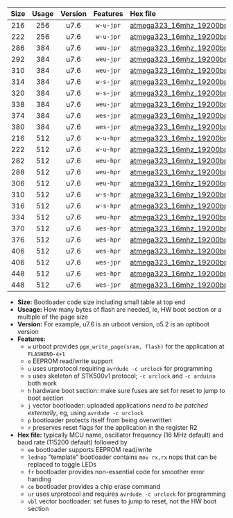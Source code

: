 |Size|Usage|Version|Features|Hex file|
|:-:|:-:|:-:|:-:|:--|
|216|256|u7.6|`w-u-jpr`|[atmega323_16mhz_19200bps_ur_vbl.hex](https://raw.githubusercontent.com/stefanrueger/urboot/main/atmega323_16mhz_19200bps_ur_vbl.hex)|
|222|256|u7.6|`w-u-jpr`|[atmega323_16mhz_19200bps_lednop_ur_vbl.hex](https://raw.githubusercontent.com/stefanrueger/urboot/main/atmega323_16mhz_19200bps_lednop_ur_vbl.hex)|
|286|384|u7.6|`weu-jpr`|[atmega323_16mhz_19200bps_ee_ur_vbl.hex](https://raw.githubusercontent.com/stefanrueger/urboot/main/atmega323_16mhz_19200bps_ee_ur_vbl.hex)|
|292|384|u7.6|`weu-jpr`|[atmega323_16mhz_19200bps_ee_lednop_ur_vbl.hex](https://raw.githubusercontent.com/stefanrueger/urboot/main/atmega323_16mhz_19200bps_ee_lednop_ur_vbl.hex)|
|310|384|u7.6|`weu-jpr`|[atmega323_16mhz_19200bps_ee_lednop_fr_ur_vbl.hex](https://raw.githubusercontent.com/stefanrueger/urboot/main/atmega323_16mhz_19200bps_ee_lednop_fr_ur_vbl.hex)|
|314|384|u7.6|`w-s-jpr`|[atmega323_16mhz_19200bps_vbl.hex](https://raw.githubusercontent.com/stefanrueger/urboot/main/atmega323_16mhz_19200bps_vbl.hex)|
|320|384|u7.6|`w-s-jpr`|[atmega323_16mhz_19200bps_lednop_vbl.hex](https://raw.githubusercontent.com/stefanrueger/urboot/main/atmega323_16mhz_19200bps_lednop_vbl.hex)|
|338|384|u7.6|`weu-jpr`|[atmega323_16mhz_19200bps_ee_lednop_fr_ce_ur_vbl.hex](https://raw.githubusercontent.com/stefanrueger/urboot/main/atmega323_16mhz_19200bps_ee_lednop_fr_ce_ur_vbl.hex)|
|374|384|u7.6|`wes-jpr`|[atmega323_16mhz_19200bps_ee_vbl.hex](https://raw.githubusercontent.com/stefanrueger/urboot/main/atmega323_16mhz_19200bps_ee_vbl.hex)|
|380|384|u7.6|`wes-jpr`|[atmega323_16mhz_19200bps_ee_lednop_vbl.hex](https://raw.githubusercontent.com/stefanrueger/urboot/main/atmega323_16mhz_19200bps_ee_lednop_vbl.hex)|
|216|512|u7.6|`w-u-hpr`|[atmega323_16mhz_19200bps_ur.hex](https://raw.githubusercontent.com/stefanrueger/urboot/main/atmega323_16mhz_19200bps_ur.hex)|
|222|512|u7.6|`w-u-hpr`|[atmega323_16mhz_19200bps_lednop_ur.hex](https://raw.githubusercontent.com/stefanrueger/urboot/main/atmega323_16mhz_19200bps_lednop_ur.hex)|
|282|512|u7.6|`weu-hpr`|[atmega323_16mhz_19200bps_ee_ur.hex](https://raw.githubusercontent.com/stefanrueger/urboot/main/atmega323_16mhz_19200bps_ee_ur.hex)|
|288|512|u7.6|`weu-hpr`|[atmega323_16mhz_19200bps_ee_lednop_ur.hex](https://raw.githubusercontent.com/stefanrueger/urboot/main/atmega323_16mhz_19200bps_ee_lednop_ur.hex)|
|306|512|u7.6|`weu-hpr`|[atmega323_16mhz_19200bps_ee_lednop_fr_ur.hex](https://raw.githubusercontent.com/stefanrueger/urboot/main/atmega323_16mhz_19200bps_ee_lednop_fr_ur.hex)|
|310|512|u7.6|`w-s-hpr`|[atmega323_16mhz_19200bps.hex](https://raw.githubusercontent.com/stefanrueger/urboot/main/atmega323_16mhz_19200bps.hex)|
|316|512|u7.6|`w-s-hpr`|[atmega323_16mhz_19200bps_lednop.hex](https://raw.githubusercontent.com/stefanrueger/urboot/main/atmega323_16mhz_19200bps_lednop.hex)|
|334|512|u7.6|`weu-hpr`|[atmega323_16mhz_19200bps_ee_lednop_fr_ce_ur.hex](https://raw.githubusercontent.com/stefanrueger/urboot/main/atmega323_16mhz_19200bps_ee_lednop_fr_ce_ur.hex)|
|370|512|u7.6|`wes-hpr`|[atmega323_16mhz_19200bps_ee.hex](https://raw.githubusercontent.com/stefanrueger/urboot/main/atmega323_16mhz_19200bps_ee.hex)|
|376|512|u7.6|`wes-hpr`|[atmega323_16mhz_19200bps_ee_lednop.hex](https://raw.githubusercontent.com/stefanrueger/urboot/main/atmega323_16mhz_19200bps_ee_lednop.hex)|
|406|512|u7.6|`wes-hpr`|[atmega323_16mhz_19200bps_ee_lednop_fr.hex](https://raw.githubusercontent.com/stefanrueger/urboot/main/atmega323_16mhz_19200bps_ee_lednop_fr.hex)|
|406|512|u7.6|`wes-jpr`|[atmega323_16mhz_19200bps_ee_lednop_fr_vbl.hex](https://raw.githubusercontent.com/stefanrueger/urboot/main/atmega323_16mhz_19200bps_ee_lednop_fr_vbl.hex)|
|448|512|u7.6|`wes-hpr`|[atmega323_16mhz_19200bps_ee_lednop_fr_ce.hex](https://raw.githubusercontent.com/stefanrueger/urboot/main/atmega323_16mhz_19200bps_ee_lednop_fr_ce.hex)|
|448|512|u7.6|`wes-jpr`|[atmega323_16mhz_19200bps_ee_lednop_fr_ce_vbl.hex](https://raw.githubusercontent.com/stefanrueger/urboot/main/atmega323_16mhz_19200bps_ee_lednop_fr_ce_vbl.hex)|

- **Size:** Bootloader code size including small table at top end
- **Useage:** How many bytes of flash are needed, ie, HW boot section or a multiple of the page size
- **Version:** For example, u7.6 is an urboot version, o5.2 is an optiboot version
- **Features:**
  + `w` urboot provides `pgm_write_page(sram, flash)` for the application at `FLASHEND-4+1`
  + `e` EEPROM read/write support
  + `u` uses urprotocol requiring `avrdude -c urclock` for programming
  + `s` uses skeleton of STK500v1 protocol; `-c urclock` and `-c arduino` both work
  + `h` hardware boot section: make sure fuses are set for reset to jump to boot section
  + `j` vector bootloader: uploaded applications *need to be patched externally*, eg, using `avrdude -c urclock`
  + `p` bootloader protects itself from being overwritten
  + `r` preserves reset flags for the application in the register R2
- **Hex file:** typically MCU name, oscillator frequency (16 MHz default) and baud rate (115200 default) followed by
  + `ee` bootloader supports EEPROM read/write
  + `lednop` "template" bootloader contains `mov rx,rx` nops that can be replaced to toggle LEDs
  + `fr` bootloader provides non-essential code for smoother error handing
  + `ce` bootloader provides a chip erase command
  + `ur` uses urprotocol and requires `avrdude -c urclock` for programming
  + `vbl` vector bootloader: set fuses to jump to reset, not the HW boot section
